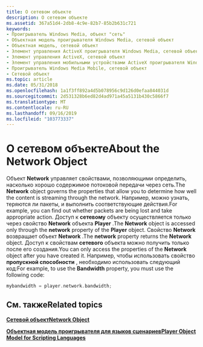 ```yaml
---
title: О сетевом объекте
description: О сетевом объекте
ms.assetid: 367a51d4-2db8-4c9e-82b7-85b2b631c721
keywords:
- Проигрыватель Windows Media, объект "сеть"
- Объектная модель проигрывателя Windows Media, сетевой объект
- Объектная модель, сетевой объект
- Элемент управления ActiveX проигрывателя Windows Media, сетевой объект
- Элемент управления ActiveX, сетевой объект
- Элемент управления мобильными устройствами ActiveX проигрывателя Windows Media, сетевой объект
- Проигрыватель Windows Media Mobile, сетевой объект
- Сетевой объект
ms.topic: article
ms.date: 05/31/2018
ms.openlocfilehash: 1a1f3ff892a4d5b078956c9d126d0efaa844031d
ms.sourcegitcommit: 2d531328b6ed82d4ad971a45a5131b430c5866f7
ms.translationtype: MT
ms.contentlocale: ru-RU
ms.lasthandoff: 09/16/2019
ms.locfileid: "103773337"
---
```

# <a name="about-the-network-object"></a><span data-ttu-id="c5496-111">О сетевом объекте</span><span class="sxs-lookup"><span data-stu-id="c5496-111">About the Network Object</span></span>

<span data-ttu-id="c5496-112">Объект **Network** управляет свойствами, позволяющими определить, насколько хорошо содержимое потоковой передачи через сеть.</span><span class="sxs-lookup"><span data-stu-id="c5496-112">The **Network** object governs the properties that allow you to determine how well the content is streaming through the network.</span></span> <span data-ttu-id="c5496-113">Например, можно узнать, теряются ли пакеты, и выполнить соответствующие действия.</span><span class="sxs-lookup"><span data-stu-id="c5496-113">For example, you can find out whether packets are being lost and take appropriate action.</span></span> <span data-ttu-id="c5496-114">Доступ к **сетевому** объекту осуществляется только через свойство **Network** объекта **Player** .</span><span class="sxs-lookup"><span data-stu-id="c5496-114">The **Network** object is accessed only through the **network** property of the **Player** object.</span></span> <span data-ttu-id="c5496-115">Свойство **Network** возвращает объект **Network** .</span><span class="sxs-lookup"><span data-stu-id="c5496-115">The **network** property returns the **Network** object.</span></span> <span data-ttu-id="c5496-116">Доступ к свойствам **сетевого** объекта можно получить только после его создания.</span><span class="sxs-lookup"><span data-stu-id="c5496-116">You can only access the properties of the **Network** object after you have created it.</span></span> <span data-ttu-id="c5496-117">Например, чтобы использовать свойство **пропускной способности** , необходимо использовать следующий код:</span><span class="sxs-lookup"><span data-stu-id="c5496-117">For example, to use the **Bandwidth** property, you must use the following code:</span></span>


```C++
mybandwidth = player.network.bandwidth;

```



## <a name="related-topics"></a><span data-ttu-id="c5496-118">См. также</span><span class="sxs-lookup"><span data-stu-id="c5496-118">Related topics</span></span>

<dl> <dt>

[<span data-ttu-id="c5496-119">**Сетевой объект**</span><span class="sxs-lookup"><span data-stu-id="c5496-119">**Network Object**</span></span>](network-object.md)
</dt> <dt>

[<span data-ttu-id="c5496-120">**Объектная модель проигрывателя для языков сценариев**</span><span class="sxs-lookup"><span data-stu-id="c5496-120">**Player Object Model for Scripting Languages**</span></span>](player-object-model-for-scripting-languages.md)
</dt> </dl>

 

 




